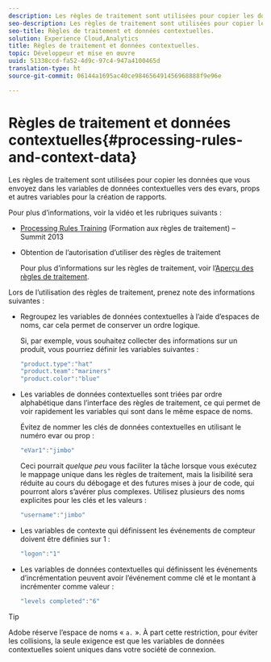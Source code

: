 ```yaml
---
description: Les règles de traitement sont utilisées pour copier les données que vous envoyez dans les variables de données contextuelles vers des evars, props et autres variables pour la création de rapports.
seo-description: Les règles de traitement sont utilisées pour copier les données que vous envoyez dans les variables de données contextuelles vers des evars, props et autres variables pour la création de rapports.
seo-title: Règles de traitement et données contextuelles.
solution: Experience Cloud,Analytics
title: Règles de traitement et données contextuelles.
topic: Développeur et mise en œuvre
uuid: 51338ccd-fa52-4d9c-97c4-947a4100465d
translation-type: ht
source-git-commit: 06144a1695ac40ce984656491456968888f9e96e

---
```



# Règles de traitement et données contextuelles{#processing-rules-and-context-data}

Les règles de traitement sont utilisées pour copier les données que vous envoyez dans les variables de données contextuelles vers des evars, props et autres variables pour la création de rapports.

Pour plus d’informations, voir la vidéo et les rubriques suivants :

* [Processing Rules Training](https://tv.adobe.com/embed/1181/16506/) (Formation aux règles de traitement) – Summit 2013
* Obtention de l’autorisation d’utiliser des règles de traitement

   Pour plus d’informations sur les règles de traitement, voir l’[Aperçu des règles de traitement](https://docs.adobe.com/content/help/fr-FR/analytics/admin/admin-tools/processing-rules/processing-rules.html).

Lors de l’utilisation des règles de traitement, prenez note des informations suivantes :

* Regroupez les variables de données contextuelles à l’aide d’espaces de noms, car cela permet de conserver un ordre logique.

   Si, par exemple, vous souhaitez collecter des informations sur un produit, vous pourriez définir les variables suivantes :

   ```js
   "product.type":"hat" 
   "product.team":"mariners" 
   "product.color":"blue"
   ```

* Les variables de données contextuelles sont triées par ordre alphabétique dans l’interface des règles de traitement, ce qui permet de voir rapidement les variables qui sont dans le même espace de noms.

   Évitez de nommer les clés de données contextuelles en utilisant le numéro evar ou prop :

   ```js
   "eVar1":"jimbo"
   ```

   Ceci pourrait *quelque peu* vous faciliter la tâche lorsque vous exécutez le mappage unique dans les règles de traitement, mais la lisibilité sera réduite au cours du débogage et des futures mises à jour de code, qui pourront alors s’avérer plus complexes. Utilisez plusieurs des noms explicites pour les clés et les valeurs :

   ```js
   "username":"jimbo"
   ```

* Les variables de contexte qui définissent les événements de compteur doivent être définies sur 1 :

   ```js
   "logon":"1"
   ```

* Les variables de données contextuelles qui définissent les événements d’incrémentation peuvent avoir l’événement comme clé et le montant à incrémenter comme valeur :

   ```js
   "levels completed":"6"
   ```

>[!TIP]
>
>Adobe réserve l’espace de noms « `a.` ». À part cette restriction, pour éviter les collisions, la seule exigence est que les variables de données contextuelles soient uniques dans votre société de connexion.

